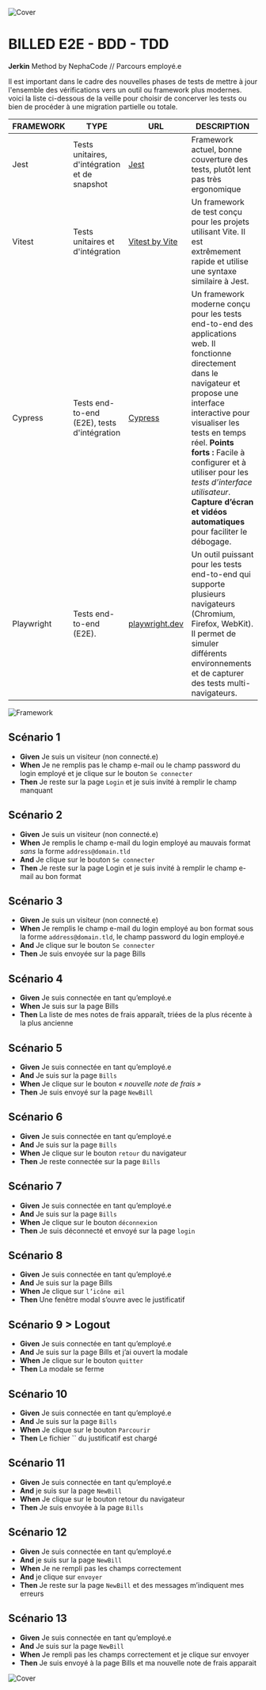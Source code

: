 ![Cover](https://kpkfzczpavanzocxzyta.supabase.co/storage/v1/object/public/oc-react/readme-header-oc-react-09.png)

<!-- ∵ ƸӜƷ ∴∵ ƸӜƷ ∴∵ ƸӜƷ ∴∵ ƸӜƷ ∴∵ ƸӜƷ ∴∵ ƸӜƷ ∴∵ ƸӜƷ ∴∵ ƸӜƷ ∴∵ ƸӜƷ ∴∵ ƸӜƷ ∴∵ ƸӜƷ ∴∵ ƸӜƷ ∴ -->

# BILLED E2E - BDD - TDD

**Jerkin** Method by NephaCode // Parcours employé.e

Il est important dans le cadre des nouvelles phases de tests de mettre à jour l'ensemble des vérifications vers un outil ou framework plus modernes. voici la liste ci-dessous de la veille pour choisir de concerver les tests ou bien de procéder à une migration partielle ou totale.

| FRAMEWORK  | TYPE                                          | URL                                | DESCRIPTION                                                                                                                                                                                            |
| ---------- | --------------------------------------------- | ---------------------------------- | ------------------------------------------------------------------------------------------------------------------------------------------------------------------------------------------------------ |
| Jest       | Tests unitaires, d'intégration et de snapshot | [Jest]()                           | Framework actuel, bonne couverture des tests, plutôt lent pas très ergonomique                                                                                                                         |
| Vitest     | Tests unitaires et d'intégration                                           | [Vitest by Vite]()                 | Un framework de test conçu pour les projets utilisant Vite. Il est extrêmement rapide et utilise une syntaxe similaire à Jest.                                                                         |
| Cypress    | Tests end-to-end (E2E), tests d'intégration   | [Cypress](https://www.cypress.io/)                                                                                                                                                                                                | Un framework moderne conçu pour les tests end-to-end des applications web. Il fonctionne directement dans le navigateur et propose une interface interactive pour visualiser les tests en temps réel. **Points forts :** Facile à configurer et à utiliser pour les _tests d’interface utilisateur_. **Capture d’écran et vidéos automatiques** pour faciliter le débogage.
| Playwright | Tests end-to-end (E2E).                       |    [playwright.dev](https://playwright.dev/)                                | Un outil puissant pour les tests end-to-end qui supporte plusieurs navigateurs (Chromium, Firefox, WebKit). Il permet de simuler différents environnements et de capturer des tests multi-navigateurs. |

![Framework](https://kpkfzczpavanzocxzyta.supabase.co/storage/v1/object/public/oc-react/oc-19-frameworktest.png)

## Scénario 1

- **Given** Je suis un visiteur (non connecté.e)
- **When** Je ne remplis pas le champ e-mail ou le champ password du login employé et je clique sur le bouton `Se connecter`
- **Then** Je reste sur la page `Login` et je suis invité à remplir le champ manquant

## Scénario 2

- **Given** Je suis un visiteur (non connecté.e)
- **When** Je remplis le champ e-mail du login employé au mauvais format _sans_ la forme `address@domain.tld`
- **And** Je clique sur le bouton `Se connecter`
- **Then** Je reste sur la page Login et je suis invité à remplir le champ e-mail au bon format

## Scénario 3

- **Given** Je suis un visiteur (non connecté.e)
- **When** Je remplis le champ e-mail du login employé au bon format sous la forme `address@domain.tld`, le champ password du login employé.e
- **And** Je clique sur le bouton `Se connecter`
- **Then** Je suis envoyée sur la page Bills

## Scénario 4

- **Given** Je suis connectée en tant qu’employé.e
- **When** Je suis sur la page Bills
- **Then** La liste de mes notes de frais apparaît, triées de la plus récente à la plus ancienne

## Scénario 5

- **Given** Je suis connectée en tant qu’employé.e
- **And** Je suis sur la page `Bills`
- **When** Je clique sur le bouton _« nouvelle note de frais »_
- **Then** Je suis envoyé sur la page `NewBill`

## Scénario 6

- **Given** Je suis connectée en tant qu’employé.e
- **And** Je suis sur la page `Bills`
- **When** Je clique sur le bouton `retour` du navigateur
- **Then** Je reste connectée sur la page `Bills`

## Scénario 7

- **Given** Je suis connectée en tant qu’employé.e
- **And** Je suis sur la page `Bills`
- **When** Je clique sur le bouton `déconnexion`
- **Then** Je suis déconnecté et envoyé sur la page `login`

## Scénario 8

- **Given** Je suis connectée en tant qu’employé.e
- **And** Je suis sur la page Bills
- **When** Je clique sur `l’icône œil`
- **Then** Une fenêtre modal s’ouvre avec le justificatif

## Scénario 9 > Logout

- **Given** Je suis connectée en tant qu’employé.e
- **And** Je suis sur la page Bills et j’ai ouvert la modale
- **When** Je clique sur le bouton `quitter`
- **Then** La modale se ferme

## Scénario 10

- **Given** Je suis connectée en tant qu’employé.e
- **And** Je suis sur la page `Bills`
- **When** Je clique sur le bouton `Parcourir`
- **Then** Le fichier `` du justificatif est chargé

## Scénario 11

- **Given** Je suis connectée en tant qu’employé.e
- **And** je suis sur la page `NewBill`
- **When** Je clique sur le bouton retour du navigateur
- **Then** Je suis envoyée à la page `Bills`

## Scénario 12

- **Given** Je suis connectée en tant qu’employé.e
- **And** je suis sur la page `NewBill`
- **When** Je ne rempli pas les champs correctement 
- **And** je clique sur `envoyer`
- **Then** Je reste sur la page `NewBill` et des messages m’indiquent mes erreurs

## Scénario 13

- **Given** Je suis connectée en tant qu’employé.e
- **And** Je suis sur la page `NewBill`
- **When** Je rempli pas les champs correctement et je clique sur envoyer
- **Then** Je suis envoyé à la page Bills et ma nouvelle note de frais apparait

![Cover](https://kpkfzczpavanzocxzyta.supabase.co/storage/v1/object/public/oc-react/readme-footer-oc-react-09.png)
